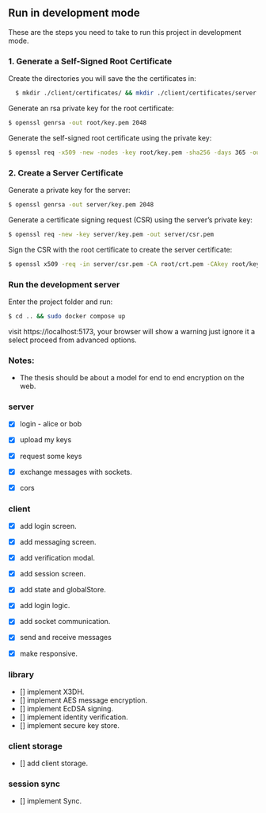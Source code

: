 ## Run in development mode

These are the steps you need to take to run this project in development mode.

### 1. Generate a Self-Signed Root Certificate

Create the directories you will save the the certificates in:
```bash
  $ mkdir ./client/certificates/ && mkdir ./client/certificates/server && mkdir ./client/certificates/root && cd ./client/certificates.
```


Generate an rsa private key for the root certificate:
```bash
$ openssl genrsa -out root/key.pem 2048
```


Generate the self-signed root certificate using the private key:
```bash
$ openssl req -x509 -new -nodes -key root/key.pem -sha256 -days 365 -out root/crt.pem
```

### 2. Create a Server Certificate

Generate a private key for the server:
```bash
$ openssl genrsa -out server/key.pem 2048
```

Generate a certificate signing request (CSR) using the server’s private key:
```bash
$ openssl req -new -key server/key.pem -out server/csr.pem
```

Sign the CSR with the root certificate to create the server certificate:
```bash
$ openssl x509 -req -in server/csr.pem -CA root/crt.pem -CAkey root/key.pem -CAcreateserial -out server/crt.pem -days 365 -sha256
```

### Run the development server

Enter the project folder and run:
```bash
$ cd .. && sudo docker compose up
```

visit https://localhost:5173, your browser will show a warning just ignore it a select proceed from advanced options.


### Notes:

- The thesis should be about a model for end to end encryption on the web.


### server

- [x] login - alice or bob
- [x] upload my keys
- [x] request some keys
- [x] exchange messages with sockets.
- [x] cors


### client

- [x] add login screen.
- [x] add messaging screen.
- [x] add verification modal.
- [x] add session screen.
- [x] add state and globalStore.
- [x] add login logic.
- [x] add socket communication.
- [x] send and receive messages
- [x] make responsive.


### library

- [] implement X3DH.
- [] implement AES message encryption.
- [] implement EcDSA signing.
- [] implement identity verification.
- [] implement secure key store.

### client storage

- [] add client storage.


### session sync

- [] implement Sync.

